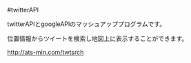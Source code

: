 #twitterAPI

twitterAPIとgoogleAPIのマッシュアッププログラムです。 

位置情報からツイートを検索し地図上に表示することができます。

http://ats-min.com/twtsrch
